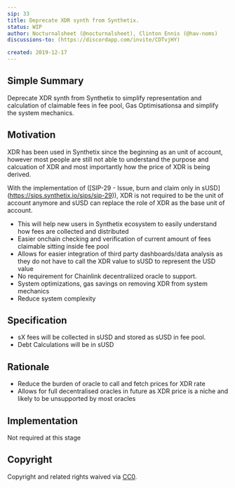 ```yaml
---
sip: 33
title: Deprecate XDR synth from Synthetix.
status: WIP
author: Nocturnalsheet (@nocturnalsheet), Clinton Ennis (@hav-noms)
discussions-to: (https://discordapp.com/invite/CDTvjHY)

created: 2019-12-17
---
```


<!--You can leave these HTML comments in your merged SIP and delete the visible duplicate text guides, they will not appear and may be helpful to refer to if you edit it again. This is the suggested template for new SIPs. Note that an SIP number will be assigned by an editor. When opening a pull request to submit your SIP, please use an abbreviated title in the filename, `sip-draft_title_abbrev.md`. The title should be 44 characters or less.-->

## Simple Summary

<!--"If you can't explain it simply, you don't understand it well enough." Provide a simplified and layman-accessible explanation of the SIP.-->

Deprecate XDR synth from Synthetix to simplify representation and calculation of claimable fees in fee pool, Gas Optimisationsa and simplify the system mechanics. 

## Motivation

<!--The motivation is critical for SIPs that want to change Synthetix. It should clearly explain why the existing protocol specification is inadequate to address the problem that the SIP solves. SIP submissions without sufficient motivation may be rejected outright.-->

XDR has been used in Synthetix since the beginning as an unit of account, however most people are still not able to understand the purpose and calcuation of XDR and most importantly how the price of XDR is being derived.

With the implementation of ([SIP-29 - Issue, burn and claim only in sUSD] (https://sips.synthetix.io/sips/sip-29)), XDR is not required to be the unit of account anymore and sUSD can replace the role of XDR as the base unit of account.

- This will help new users in Synthetix ecosystem to easily understand how fees are collected and distributed
- Easier onchain checking and verification of current amount of fees claimable sitting inside fee pool
- Allows for easier integration of third party dashboards/data analysis as they do not have to call the XDR value to sUSD to represent the USD value
- No requirement for Chainlink decentraliized oracle to support.
- System optimizations, gas savings on removing XDR from system mechanics
- Reduce system complexity


## Specification

<!--The technical specification should describe the syntax and semantics of any new feature.-->

- sX fees will be collected in sUSD and stored as sUSD in fee pool.
- Debt Calculations will be in sUSD

## Rationale

<!--The rationale fleshes out the specification by describing what motivated the design and why particular design decisions were made. It should describe alternate designs that were considered and related work, e.g. how the feature is supported in other languages. The rationale may also provide evidence of consensus within the community, and should discuss important objections or concerns raised during discussion.-->

- Reduce the burden of oracle to call and fetch prices for XDR rate
- Allows for full decentralised oracles in future as XDR price is a niche and likely to be unsupported by most oracles 

## Implementation

<!--The implementations must be completed before any SIP is given status "Implemented", but it need not be completed before the SIP is "Approved". While there is merit to the approach of reaching consensus on the specification and rationale before writing code, the principle of "rough consensus and running code" is still useful when it comes to resolving many discussions of API details.-->
Not required at this stage

## Copyright

Copyright and related rights waived via [CC0](https://creativecommons.org/publicdomain/zero/1.0/).
